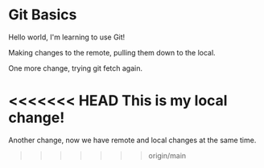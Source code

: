 # Git Basics

Hello world, I'm learning to use Git!

Making changes to the remote, pulling them down to the local.

One more change, trying git fetch again.

<<<<<<< HEAD
This is my local change!
=======
Another change, now we have remote and local changes at the same time.
>>>>>>> origin/main
